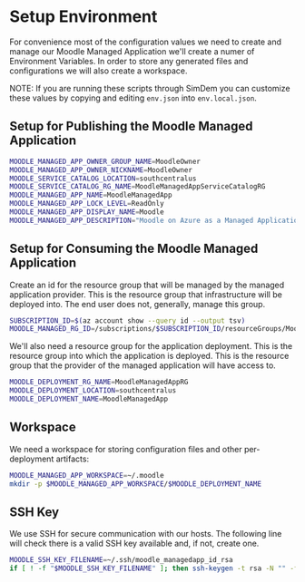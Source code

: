 # Setup Environment

For convenience most of the configuration values we need to create and
manage our Moodle Managed Application we'll create a numer of
Environment Variables. In order to store any generated files and
configurations we will also create a workspace.

NOTE: If you are running these scripts through SimDem you can
customize these values by copying and editing `env.json` into
`env.local.json`.

## Setup for Publishing the Moodle Managed Application

```Bash
MOODLE_MANAGED_APP_OWNER_GROUP_NAME=MoodleOwner
MOODLE_MANAGED_APP_OWNER_NICKNAME=MoodleOwner
MOODLE_SERVICE_CATALOG_LOCATION=southcentralus
MOODLE_SERVICE_CATALOG_RG_NAME=MoodleManagedAppServiceCatalogRG
MOODLE_MANAGED_APP_NAME=MoodleManagedApp
MOODLE_MANAGED_APP_LOCK_LEVEL=ReadOnly
MOODLE_MANAGED_APP_DISPLAY_NAME=Moodle
MOODLE_MANAGED_APP_DESCRIPTION="Moodle on Azure as a Managed Application"
```

## Setup for Consuming the Moodle Managed Application

Create an id for the resource group that will be managed by the
managed application provider. This is the resource group that
infrastructure will be deployed into. The end user does not,
generally, manage this group.

```Bash
SUBSCRIPTION_ID=$(az account show --query id --output tsv)
MOODLE_MANAGED_RG_ID=/subscriptions/$SUBSCRIPTION_ID/resourceGroups/MoodleInfrastructure
```

We'll also need a resource group for the application deployment. This is the
resource group into which the application is deployed. This is the resource group that
the provider of the managed application will have access to.

```Bash
MOODLE_DEPLOYMENT_RG_NAME=MoodleManagedAppRG
MOODLE_DEPLOYMENT_LOCATION=southcentralus
MOODLE_DEPLOYMENT_NAME=MoodleManagedApp
```

## Workspace

We need a workspace for storing configuration files and other
per-deployment artifacts:

```Bash
MOODLE_MANAGED_APP_WORKSPACE=~/.moodle
mkdir -p $MOODLE_MANAGED_APP_WORKSPACE/$MOODLE_DEPLOYMENT_NAME
```

## SSH Key

We use SSH for secure communication with our hosts. The following line
will check there is a valid SSH key available and, if not, create one.

```Bash
MOODLE_SSH_KEY_FILENAME=~/.ssh/moodle_managedapp_id_rsa
if [ ! -f "$MOODLE_SSH_KEY_FILENAME" ]; then ssh-keygen -t rsa -N "" -f $MOODLE_SSH_KEY_FILENAME; fi
```
